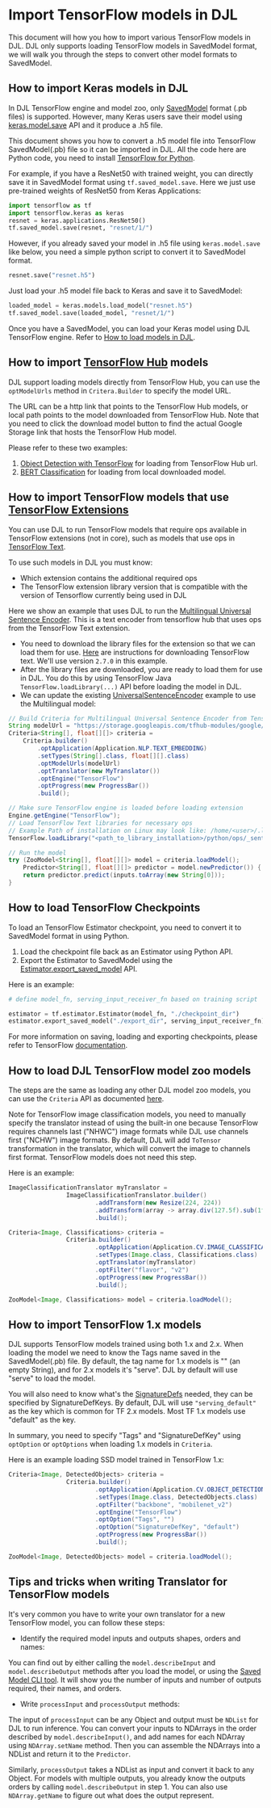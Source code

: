 # Import TensorFlow models in DJL

This document will how you how to import various TensorFlow models in DJL. DJL only supports loading TensorFlow models in 
SavedModel format, we will walk you through the steps to convert other model formats to SavedModel.

## How to import Keras models in DJL

In DJL TensorFlow engine and model zoo, only [SavedModel](https://www.tensorflow.org/guide/saved_model) format (.pb files)
is supported. However, many Keras users save their model using [keras.model.save](https://www.tensorflow.org/api_docs/python/tf/keras/Model#save) API
and it produce a .h5 file.

This document shows you how to convert a .h5 model file into TensorFlow SavedModel(.pb) file so it can be imported in DJL.
All the code here are Python code, you need to install [TensorFlow for Python](https://www.tensorflow.org/install/pip).

For example, if you have a ResNet50 with trained weight, you can directly save it in SavedModel format using `tf.saved_model.save`.
Here we just use pre-trained weights of ResNet50 from Keras Applications:

```python
import tensorflow as tf
import tensorflow.keras as keras
resnet = keras.applications.ResNet50()
tf.saved_model.save(resnet, "resnet/1/")
```

However, if you already saved your model in .h5 file using `keras.model.save` like below, you need a simple python script
to convert it to SavedModel format.

```python
resnet.save("resnet.h5")
```

Just load your .h5 model file back to Keras and save it to SavedModel:

```python
loaded_model = keras.models.load_model("resnet.h5")
tf.saved_model.save(loaded_model, "resnet/1/")
```

Once you have a SavedModel, you can load your Keras model using DJL TensorFlow engine.
Refer to [How to load models in DJL](../load_model.md).


## How to import [TensorFlow Hub](https://tfhub.dev/) models

DJL support loading models directly from TensorFlow Hub, you can use the `optModelUrls` method in `Critera.Builder` to specify the model URL.

The URL can be a http link that points to the TensorFlow Hub models, or local path points to the model downloaded from TensorFlow Hub.
Note that you need to click the download model button to find the actual Google Storage link that hosts the TensorFlow Hub model.

Please refer to these two examples:

1. [Object Detection with TensorFlow](https://github.com/deepjavalibrary/djl/blob/master/examples/src/main/java/ai/djl/examples/inference/cv/ObjectDetection.java) for loading from TensorFlow Hub url.
2. [BERT Classification](https://github.com/deepjavalibrary/djl/blob/master/examples/src/main/java/ai/djl/examples/inference/BertClassification.java) for loading from local downloaded model.

## How to import TensorFlow models that use [TensorFlow Extensions](https://www.tensorflow.org/resources/libraries-extensions)

You can use DJL to run TensorFlow models that require ops available in TensorFlow extensions
(not in core), such as models that use ops in [TensorFlow Text](https://www.tensorflow.org/text).

To use such models in DJL you must know:

- Which extension contains the additional required ops
- The TensorFlow extension library version that is compatible with the version of Tensorflow currently being used in DJL

Here we show an example that uses DJL to run the [Multilingual Universal Sentence Encoder](https://tfhub.dev/google/universal-sentence-encoder-multilingual/3).
This is a text encoder from tensorflow hub that uses ops from the TensorFlow Text extension.

- You need to download the library files for the extension so that we can load them for use. [Here](https://github.com/tensorflow/text#install-using-pip) are instructions for downloading TensorFlow text. We'll use version `2.7.0` in this example.
- After the library files are downloaded, you are ready to load them for use in DJL. You do this by using
TensorFlow Java `TensorFlow.loadLibrary(...)` API before loading the model in DJL. 
- We can update the existing [UniversalSentenceEncoder](https://github.com/deepjavalibrary/djl/blob/master/examples/src/main/java/ai/djl/examples/inference/UniversalSentenceEncoder.java) example to use the Multilingual model:

```java
// Build Criteria for Multilingual Universal Sentence Encoder from TensorFlow Hub
String modelUrl = "https://storage.googleapis.com/tfhub-modules/google/universal-sentence-encoder-multilingual/3.tar.gz"
Criteria<String[], float[][]> criteria =
    Criteria.builder()
        .optApplication(Application.NLP.TEXT_EMBEDDING)
        .setTypes(String[].class, float[][].class)
        .optModelUrls(modelUrl)
        .optTranslator(new MyTranslator())
        .optEngine("TensorFlow")
        .optProgress(new ProgressBar())
        .build();

// Make sure TensorFlow engine is loaded before loading extension
Engine.getEngine("TensorFlow");
// Load TensorFlow Text libraries for necessary ops
// Example Path of installation on Linux may look like: /home/<user>/.local/python-3.8.3/lib/python3.8/site-packages/tensorflow_text/
TensorFlow.loadLibrary("<path_to_library_installation>/python/ops/_sentencepiece_tokenizer.so");

// Run the model
try (ZooModel<String[], float[][]> model = criteria.loadModel();
    Predictor<String[], float[][]> predictor = model.newPredictor()) {
    return predictor.predict(inputs.toArray(new String[0]));
}
```
## How to load TensorFlow Checkpoints

To load an TensorFlow Estimator checkpoint, you need to convert it to SavedModel format in using Python.
1. Load the checkpoint file back as an Estimator using Python API.
2. Export the Estimator to SavedModel using the 
[Estimator.export_saved_model](https://www.tensorflow.org/api_docs/python/tf/estimator/Estimator#export_saved_model) API.

Here is an example:

```python
# define model_fn, serving_input_receiver_fn based on training script

estimator = tf.estimator.Estimator(model_fn, "./checkpoint_dir")
estimator.export_saved_model("./export_dir", serving_input_receiver_fn)
```

For more information on saving, loading and exporting checkpoints, please refer to TensorFlow [documentation](https://www.tensorflow.org/guide/checkpoint).


## How to load DJL TensorFlow model zoo models

The steps are the same as loading any other DJL model zoo models, you can use the `Criteria` API as documented [here](https://docs.djl.ai/docs/load_model.html#criteria-class).

Note for TensorFlow image classification models, you need to manually specify the translator instead of using the built-in one because
TensorFlow requires channels last ("NHWC") image formats while DJL use channels first ("NCHW") image formats. By default, DJL will add
`ToTensor` transformation in the translator, which will convert the image to channels first format. TensorFlow models does not need this step. 

Here is an example:

```java
ImageClassificationTranslator myTranslator =
                ImageClassificationTranslator.builder()
                        .addTransform(new Resize(224, 224))
                        .addTransform(array -> array.div(127.5f).sub(1f))
                        .build();

Criteria<Image, Classifications> criteria =
                Criteria.builder()
                        .optApplication(Application.CV.IMAGE_CLASSIFICATION)
                        .setTypes(Image.class, Classifications.class)
                        .optTranslator(myTranslator)
                        .optFilter("flavor", "v2")
                        .optProgress(new ProgressBar())
                        .build();

ZooModel<Image, Classifications> model = criteria.loadModel();
```

## How to import TensorFlow 1.x models

DJL supports TensorFlow models trained using both 1.x and 2.x. When loading the model we need to know the Tags name saved 
in the SavedModel(.pb) file. By default, the tag name for 1.x models is "" (an empty String), and for 2.x models it's "serve".
DJL by default will use "serve" to load the model. 

You will also need to know what's the [SignatureDefs](https://www.tensorflow.org/tfx/serving/signature_defs) needed, they can be specified by SignatureDefKeys.
By default, DJL will use `"serving_default"` as the key which is common for TF 2.x models. 
Most TF 1.x models use "default" as the key.

In summary, you need to specify "Tags" and "SignatureDefKey" using `optOption` or `optOptions` when loading 1.x models in `Criteria`.

Here is an example loading SSD model trained in TensorFlow 1.x:

```java
Criteria<Image, DetectedObjects> criteria =
                Criteria.builder()
                        .optApplication(Application.CV.OBJECT_DETECTION)
                        .setTypes(Image.class, DetectedObjects.class)
                        .optFilter("backbone", "mobilenet_v2")
                        .optEngine("TensorFlow")
                        .optOption("Tags", "")
                        .optOption("SignatureDefKey", "default")
                        .optProgress(new ProgressBar())
                        .build();

ZooModel<Image, DetectedObjects> model = criteria.loadModel();
```

## Tips and tricks when writing Translator for TensorFlow models

It's very common you have to write your own translator for a new TensorFlow model, you can follow these steps:

- Identify the required model inputs and outputs shapes, orders and names:

You can find out by either calling the `model.describeInput` and `model.describeOutput` methods after you load the model,
or using the [Saved Model CLI tool](https://www.tensorflow.org/guide/saved_model#install_the_savedmodel_cli).
It will show you the number of inputs and number of outputs required, their names, and orders.

- Write `processInput` and `processOutput` methods:

The input of `processInput` can be any Object and output must be `NDList` for DJL to run inference.
You can convert your inputs to NDArrays in the order described by `model.describeInput()`,
and add names for each NDArray using `NDArray.setName` method.
Then you can assemble the NDArrays into a NDList and return it to the `Predictor`.

Similarly, `processOutput` takes a NDList as input and convert it back to any Object.
For models with multiple outputs, you already know the outputs orders by calling `model.describeOutput` in step 1.
You can also use `NDArray.getName` to figure out what does the output represent.
